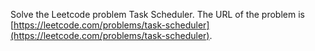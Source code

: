 Solve the Leetcode problem Task Scheduler.
The URL of the problem is [https://leetcode.com/problems/task-scheduler](https://leetcode.com/problems/task-scheduler).
